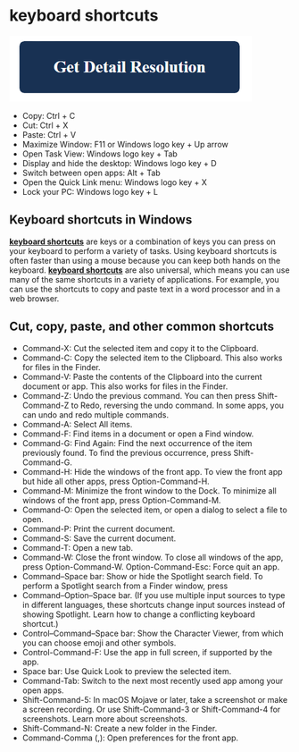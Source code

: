 # keyboard shortcuts

[![keyboard shortcuts](get-detail.png)](https://github.com/tech0issues/keyboard.shortcuts)

* Copy: Ctrl + C
* Cut: Ctrl + X
* Paste: Ctrl + V
* Maximize Window: F11 or Windows logo key  + Up arrow 
* Open Task View: Windows logo key  + Tab
* Display and hide the desktop: Windows logo key  + D
* Switch between open apps: Alt + Tab
* Open the Quick Link menu: Windows logo key  + X
* Lock your PC: Windows logo key  + L

## Keyboard shortcuts in Windows

**[keyboard shortcuts](https://github.com/tech0issues/keyboard.shortcuts)** are keys or a combination of keys you can press on your keyboard to perform a variety of tasks. Using keyboard shortcuts is often faster than using a mouse because you can keep both hands on the keyboard. **[keyboard shortcuts](https://github.com/tech0issues/keyboard.shortcuts)** are also universal, which means you can use many of the same shortcuts in a variety of applications. For example, you can use the shortcuts to copy and paste text in a word processor and in a web browser.

## Cut, copy, paste, and other common shortcuts

* Command-X: Cut the selected item and copy it to the Clipboard.
* Command-C: Copy the selected item to the Clipboard. This also works for files in the Finder.
* Command-V: Paste the contents of the Clipboard into the current document or app. This also works for files in the Finder.
* Command-Z: Undo the previous command. You can then press Shift-Command-Z to Redo, reversing the undo command. In some apps, you can undo and redo multiple commands.
* Command-A: Select All items.
* Command-F: Find items in a document or open a Find window.
* Command-G: Find Again: Find the next occurrence of the item previously found. To find the previous occurrence, press Shift-Command-G.
* Command-H: Hide the windows of the front app. To view the front app but hide all other apps, press Option-Command-H.
* Command-M: Minimize the front window to the Dock. To minimize all windows of the front app, press Option-Command-M.
* Command-O: Open the selected item, or open a dialog to select a file to open.
* Command-P: Print the current document.
* Command-S: Save the current document.
* Command-T: Open a new tab.
* Command-W: Close the front window. To close all windows of the app, press Option-Command-W.
Option-Command-Esc: Force quit an app.
* Command–Space bar: Show or hide the Spotlight search field. To perform a Spotlight search from a Finder window, press 
* Command–Option–Space bar. (If you use multiple input sources to type in different languages, these shortcuts change input sources instead of showing Spotlight. Learn how to change a conflicting keyboard shortcut.)
* Control–Command–Space bar: Show the Character Viewer, from which you can choose emoji and other symbols.
* Control-Command-F: Use the app in full screen, if supported by the app.
* Space bar: Use Quick Look to preview the selected item.
* Command-Tab: Switch to the next most recently used app among your open apps. 
* Shift-Command-5: In macOS Mojave or later, take a screenshot or make a screen recording. Or use Shift-Command-3 or Shift-Command-4 for screenshots. Learn more about screenshots.
* Shift-Command-N: Create a new folder in the Finder.
* Command-Comma (,): Open preferences for the front app.
